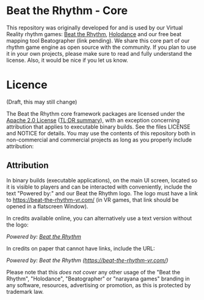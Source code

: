 # Beat the Rhythm - Core

This repository was originally developed for and is used by our Virtual Reality rhythm games: [Beat the Rhythm](https://beat-the-rhythm-vr.com/), [Holodance](https://store.steampowered.com/app/422860/Holodance/) and our free beat mapping tool Beatographer (link pending). We share this core part of our rhythm game engine as open source with the community. If you plan to use it in your own projects, please make sure to read and fully understand the license. Also, it would be nice if you let us know.

# Licence

(Draft, this may still change)

The Beat the Rhythm core framework packages are licensed under the [Apache 2.0 License](https://tldrlegal.com/license/apache-license-2.0-(apache-2.0)#fulltext) ([TL;DR summary](https://tldrlegal.com/license/apache-license-2.0-(apache-2.0)#summary)), with an exception concerning attribution that applies to executable binary builds. See the files LICENSE and NOTICE for details. You may use the contents of this repository both in non-commercial and commercial projects as long as you properly include attribution:

## Attribution

In binary builds (executable applications), on the main UI screen, located so it is visible to players and can be interacted with conveniently, include the text "Powered by:" and our Beat the Rhythm logo. The logo must have a link to https://beat-the-rhythm-vr.com/ (in VR games, that link should be opened in a flatscreen Window).

In credits available online, you can alternatively use a text version without the logo: 

*Powered by: [Beat the Rhythm](https://beat-the-rhythm-vr.com/)*

In credits on paper that cannot have links, include the URL:

*Powered by: Beat the Rhythm (https://beat-the-rhythm-vr.com/)*

Please note that this *does not cover* any other usage of the "Beat the Rhythm", "Holodance", "Beatographer" or "narayana games" branding in any software, resources, advertising or promotion, as this is protected by trademark law.
